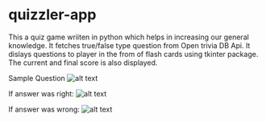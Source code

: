# quizzler-app
This a quiz game wriiten in python which helps in increasing our general knowledge. It fetches true/false type question from Open trivia DB Api. It dislays questions to player in the from of flash cards using tkinter package. The current and final score is also displayed. 

Sample Question
![alt text](https://github.com/shubham101096/quizzler-app-python/blob/master/screenshots/flash-card.png)

If answer was right:
![alt text](https://github.com/shubham101096/quizzler-app-python/blob/master/screenshots/right-answer.png)

If answer was wrong:
![alt text](https://github.com/shubham101096/quizzler-app-python/blob/master/screenshots/wrong-answer.png)

